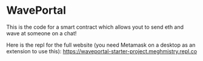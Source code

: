 # WavePortal

This is the code for a smart contract which allows yout to send eth and wave at someone on a chat! 

Here is the repl for the full website (you need Metamask on a desktop as an extension to use this): https://waveportal-starter-project.meghmistry.repl.co
